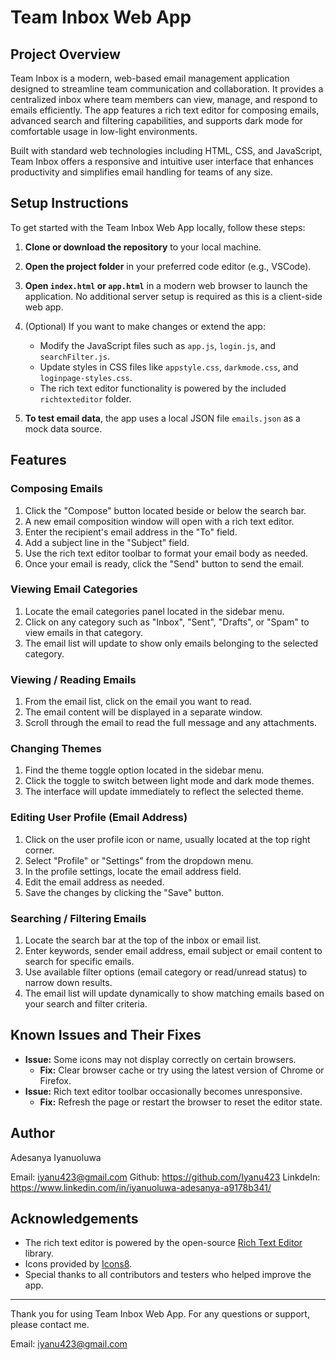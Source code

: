 # Team Inbox Web App

## Project Overview
Team Inbox is a modern, web-based email management application designed to streamline team communication and collaboration. It provides a centralized inbox where team members can view, manage, and respond to emails efficiently. The app features a rich text editor for composing emails, advanced search and filtering capabilities, and supports dark mode for comfortable usage in low-light environments.

Built with standard web technologies including HTML, CSS, and JavaScript, Team Inbox offers a responsive and intuitive user interface that enhances productivity and simplifies email handling for teams of any size.


## Setup Instructions
To get started with the Team Inbox Web App locally, follow these steps:

1. **Clone or download the repository** to your local machine.

2. **Open the project folder** in your preferred code editor (e.g., VSCode).

3. **Open `index.html` or `app.html`** in a modern web browser to launch the application. No additional server setup is required as this is a client-side web app.

4. (Optional) If you want to make changes or extend the app:
   - Modify the JavaScript files such as `app.js`, `login.js`, and `searchFilter.js`.
   - Update styles in CSS files like `appstyle.css`, `darkmode.css`, and `loginpage-styles.css`.
   - The rich text editor functionality is powered by the included `richtexteditor` folder.

5. **To test email data**, the app uses a local JSON file `emails.json` as a mock data source.


## Features

### Composing Emails
1. Click the "Compose" button located beside or below the search bar.
2. A new email composition window will open with a rich text editor.
3. Enter the recipient's email address in the "To" field.
4. Add a subject line in the "Subject" field.
5. Use the rich text editor toolbar to format your email body as needed.
6. Once your email is ready, click the "Send" button to send the email.

### Viewing Email Categories
1. Locate the email categories panel located in the sidebar menu.
2. Click on any category such as "Inbox", "Sent", "Drafts", or "Spam" to view emails in that category.
3. The email list will update to show only emails belonging to the selected category.

### Viewing / Reading Emails
1. From the email list, click on the email you want to read.
2. The email content will be displayed in a separate window.
3. Scroll through the email to read the full message and any attachments.

### Changing Themes
1. Find the theme toggle option located in the sidebar menu.
2. Click the toggle to switch between light mode and dark mode themes.
3. The interface will update immediately to reflect the selected theme.

### Editing User Profile (Email Address)
1. Click on the user profile icon or name, usually located at the top right corner.
2. Select "Profile" or "Settings" from the dropdown menu.
3. In the profile settings, locate the email address field.
4. Edit the email address as needed.
5. Save the changes by clicking the "Save" button.

### Searching / Filtering Emails
1. Locate the search bar at the top of the inbox or email list.
2. Enter keywords, sender email address, email subject or email content to search for specific emails.
3. Use available filter options (email category or read/unread status) to narrow down results.
4. The email list will update dynamically to show matching emails based on your search and filter criteria.


## Known Issues and Their Fixes
- **Issue:** Some icons may not display correctly on certain browsers.
  - **Fix:** Clear browser cache or try using the latest version of Chrome or Firefox.
- **Issue:** Rich text editor toolbar occasionally becomes unresponsive.
  - **Fix:** Refresh the page or restart the browser to reset the editor state.


## Author

Adesanya Iyanuoluwa

Email: iyanu423@gmail.com
Github: https://github.com/Iyanu423
LinkdeIn: https://www.linkedin.com/in/iyanuoluwa-adesanya-a9178b341/


## Acknowledgements
- The rich text editor is powered by the open-source [Rich Text Editor](https://www.richtexteditor.com/) library.
- Icons provided by [Icons8](https://icons8.com/).
- Special thanks to all contributors and testers who helped improve the app.

---
Thank you for using Team Inbox Web App. For any questions or support, please contact me.

Email: iyanu423@gmail.com

